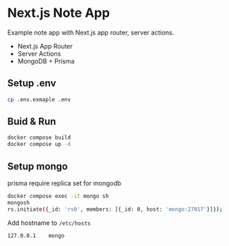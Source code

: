 # Next.js Note App
Example note app with Next.js app router, server actions.
- Next.js App Router
- Server Actions
- MongoDB + Prisma


## Setup .env

```bash
cp .env.exmaple .env
```

## Buid & Run

```bash
docker compose build
docker compose up -d
```

## Setup mongo

prisma require replica set for mongodb

```bash
docker compose exec -it mongo sh
mongosh
rs.initiate({_id: 'rs0', members: [{_id: 0, host: 'mongo:27017'}]});
```

Add hostname to `/etc/hosts`

```
127.0.0.1    mongo
```
